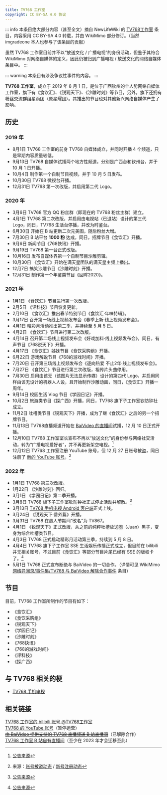 ```yaml
---
title: TV768 工作室
copyright: CC BY-SA 4.0 协议
---
```


::: info
本条目绝大部分内容（甚至全文）摘自 NewLifeWiki 的 [TV768工作室](https://newlifewiki.miraheze.org/wiki/TV768工作室) 条目，内容采用 CC BY-SA 4.0 转载，并由 WikiMimo 部分修订。（当然 imgradeone 本人也参与了该条目的贡献）

虽然 TV768 工作室目前并不以“放送文化 / 广播电视”的身份活动，但鉴于其符合 WikiMimo 对网络自媒体的定义，因此仍被归到广播电视 / 放送文化的网络自媒体条目中。
:::

::: warning
本条目有涉及争议性事件的内容。
:::

**TV768 工作室**，成立于 2019 年 8 月 1 日，是位于广西钦州的个人势网络自媒体工作室，旗下有《食饮汇》、《锐观天下》、《沙雕时刻》等节目，另外，旗下还拥有粉丝交流群组星雨团（原星耀团）。其推出的节目也对其他新兴网络自媒体产生了影响。

## 历史

### 2019 年
- 8月1日 TV768 工作室的前身 TV768 自媒体成立，并同时开播 4 个频道，只是早期内容质量较低。
- 9月13日 TV768 自媒体试播两个地方性频道，分别是广西台和钦州台，并于 10 月 1 日开播。
- 10月4日 制作第一个自制节目视频，并于 10 月 5 日发布。
- 10月30日 TV768 微视台开播。
- 12月31日 TV768 第一次改版，并启用第二代 Logo。

### 2020 年
- 3月6日 TV768 官方 QQ 粉丝群（即现在的 TV768 粉丝主群）建立。
- 4月1日 TV768 第二次改版，并启用由电视站（已退站）设计的第三代 Logo，同日，TV768 生活台停播，并改为时鉴台。
- 6月30日 开始在 B 站更新二次元美图，随后粉丝大增。
- 7月30日 B 站平台 **1000 粉** 达成，同日，招牌节目《食饮汇》开播。
- 9月6日 新闻节目《768快讯》开播。
- 9月19日 TV768 第一台正式改版。
- 10月16日 发布自媒体界第一个自制节目沙雕剪辑。
- 10月30日 《食饮汇》开始在满天星团队的满天星主频上播出。
- 12月7日 搞笑沙雕节目《沙雕时刻》开播。
- 12月31日 制作第一个年鉴类节目《回眸2020》。

### 2021 年
- 1月1日 《食饮汇》节目进行第一次改版。
- 2月5日 《评科技》节目恢复更新。
- 2月10日 《食饮汇》推出春节特别节目《食饮汇·年味特辑》。
- 3月17日 召开第一场线上视频发布会《春季上新·线上视频发布会》。
- 4月1日 精彩月活动推出第二季，并持续至 5 月 5 日。
- 4月2日 《食饮汇》节目进行第二次改版。
- 4月14日 召开第二场线上视频发布会《好戏加料·线上视频发布会》，同日，有声节目《768说天下》开播。
- 4月17日 《食饮汇》姊妹节目《食饮采购组》开播。
- 6月22日 游戏解说节目《768的游戏时间》开播。
- 7月20日 召开第三场线上视频发布会《逐向热爱 不止2年·线上视频发布会》。
- 7月27日 《食饮汇》节目进行第三次改版，祖传片头曲停用。
- 7月30日 启用由该无（该图片无法显示传媒）设计的第四代 Logo，并启用同样由该无设计的机器人人设，且开始制作沙雕动画，同日，《食饮汇》开播一周年。
- 9月14日 校园生活 Vlog 节目《学园日记》开播。
- 10月2日 旅游类节目《探广西》开播，同日，TV768 旗下子工作室钦防钟社成立。
- 11月2日 吐槽类节目《锐观天下》开播，成为了继《食饮汇》之后的另一个招牌节目。
- 11月13日 TV768直播频道开始在 [BaiVideo 的直播间](https://live.bilibili.com/10502566)试播，12 月 10 日正式开播。
- 12月10日 TV768 工作室室长宣布不再以“放送文化”的身份参与网络社交活动，转为“广播电视爱好者”，并不再更新架空电视。[^1]
- 12月12日 TV768 工作室注册 YouTube 账号，但 12 月 27 日账号被盗，同日注册了 [新的 YouTube 账号](https://www.youtube.com/channel/UC-nkq0LgasH4KlisdKsOO6g)。[^2]

### 2022 年
- 1月1日 TV768 第三次改版。
- 1月22日 《沙雕时刻》回归。
- 3月1日 《学园日记》第二季开播。
- 3月8日 TV768 旗下子工作室钦防钟社正式停止活动并解散。[^3]
- 3月13日 [TV768 手机电视 Android 客户端](http://tv768.huoyinetwork.cn)正式上线。
- 3月24日 《锐观天下·番外篇》开播。
- 3月31日 TV768 在愚人节期间“改名”为 TV867。
- 4月1日 《锐观天下》正式改版，从之前的纯粹吐槽放送圈（Juan）黑子，变身为综合吐槽类节目。
- 4月3日 TV768 正式启动精彩月活动第三季，持续到 5 月 8 日。
- 4月4日 TV768 旗下子工作室 SSE 生活娱乐传播正式成立，但目前在 bilibili 并无相关账号，不过目前《食饮汇》等部分节目片尾已经有 SSE 的版权卡了。[^4]
- 5月1日 TV768 正式宣布断绝与 BaiVideo 的一切合作。（详情可见 WikiMimo [网络异闻录/事件集/TV768 与 BaiVideo 解除合作事件](/web-fair/event/tv768-baiv.md) 条目）

## 节目

目前，TV768 工作室所制作的节目有如下：

- 《食饮汇》
- 《食饮采购组》
- 《锐观天下》
- 《学园日记》
- 《沙雕时刻》
- 《768快讯》
- 《768的游戏时间》
- 《评科技》
- 《探广西》

## 与 TV768 相关的梗

- [TV768 手机电视](../meme/tv768-mobile-tv.md)

## 相关链接

[TV768 工作室的 bilibili 账号 @TV768工作室](https://space.bilibili.com/79567067)  
[TV768 的 YouTube 账号](https://www.youtube.com/channel/UC-nkq0LgasH4KlisdKsOO6g)（暂停运营）  
[~~由 BaiVideo 提供支持的 TV768 直播频道 B 站直播间~~](https://live.bilibili.com/10502566)（已解除合作）  
[TV768 工作室 B 站自有直播间](https://live.bilibili.com/6674145)（至少在 2023 年才会迁移至此）

[^1]: [公告来源](https://t.bilibili.com/602475081460894828)
[^2]: 来源：[账号被盗动态](https://t.bilibili.com/608853936816587116) / [新号注册动态](https://t.bilibili.com/608896882199148107)
[^3]: [公告来源](https://t.bilibili.com/635044561564991488)
[^4]: [公告来源](https://t.bilibili.com/644946570007019561)
